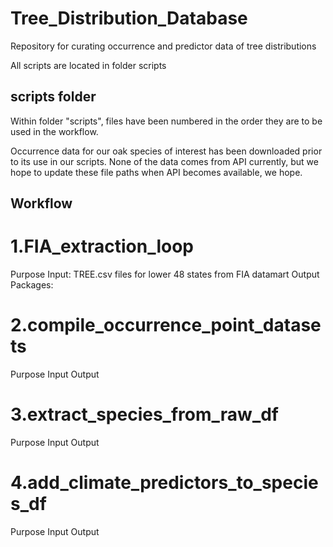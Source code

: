 # Tree_Distribution_Database
Repository for curating occurrence and predictor data of tree distributions

All scripts are located in folder scripts

## scripts folder
Within folder "scripts", files have been numbered in the order they are to be used in the workflow.

 Occurrence data for our oak species of interest has been downloaded prior to its use in our scripts. 
   None of the data comes from API currently, but we hope to update these file paths when API becomes available, we hope.
   
## Workflow   
# 1.FIA_extraction_loop
  Purpose
  Input: TREE.csv files for lower 48 states from FIA datamart
  Output
  Packages:

# 2.compile_occurrence_point_datasets
  Purpose
  Input
  Output


# 3.extract_species_from_raw_df
  Purpose
  Input
  Output

# 4.add_climate_predictors_to_species_df
  Purpose
  Input
  Output
  


